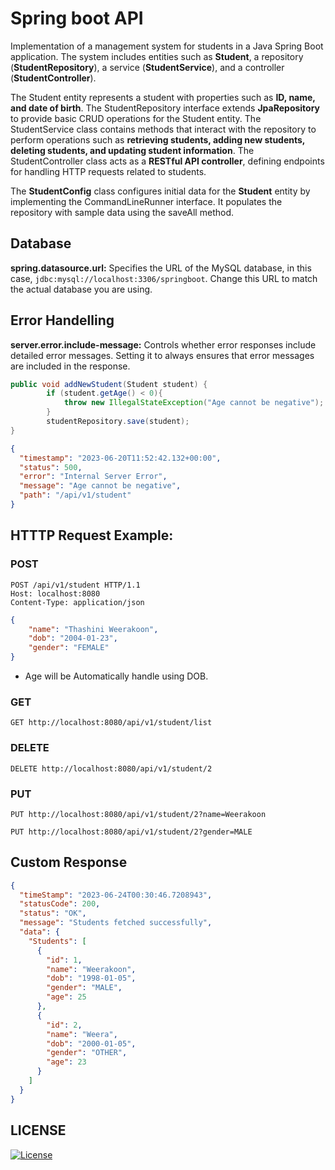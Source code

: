 # Spring boot API

Implementation of a management system for students in a Java Spring Boot application. The system includes entities such as **Student**, a repository (**StudentRepository**), a service (**StudentService**), and a controller (**StudentController**).


The Student entity represents a student with properties such as **ID, name, and date of birth**. The StudentRepository interface extends **JpaRepository** to provide basic CRUD operations for the Student entity. The StudentService class contains methods that interact with the repository to perform operations such as **retrieving students, adding new students, deleting students, and updating student information**. The StudentController class acts as a **RESTful API controller**, defining endpoints for handling HTTP requests related to students.


The **StudentConfig** class configures initial data for the **Student** entity by implementing the CommandLineRunner interface. It populates the repository with sample data using the saveAll method.

## Database

**spring.datasource.url:** Specifies the URL of the MySQL database, in this case, `jdbc:mysql://localhost:3306/springboot`. Change this URL to match the actual database you are using.

## Error Handelling

**server.error.include-message:** Controls whether error responses include detailed error messages. Setting it to always ensures that error messages are included in the response.

```Java
public void addNewStudent(Student student) {
        if (student.getAge() < 0){
            throw new IllegalStateException("Age cannot be negative");
        }
        studentRepository.save(student);
}
```

```JSON
{
  "timestamp": "2023-06-20T11:52:42.132+00:00",
  "status": 500,
  "error": "Internal Server Error",
  "message": "Age cannot be negative",
  "path": "/api/v1/student"
}
```


## HTTTP Request Example:

### POST

```
POST /api/v1/student HTTP/1.1
Host: localhost:8080
Content-Type: application/json
```

```JSON
{
    "name": "Thashini Weerakoon",
    "dob": "2004-01-23",
    "gender": "FEMALE"
}
```

- Age will be Automatically handle using DOB.

### GET

```
GET http://localhost:8080/api/v1/student/list
```

### DELETE

```
DELETE http://localhost:8080/api/v1/student/2
```

### PUT

```
PUT http://localhost:8080/api/v1/student/2?name=Weerakoon
```
```
PUT http://localhost:8080/api/v1/student/2?gender=MALE
```

## Custom Response

```JSON
{
  "timeStamp": "2023-06-24T00:30:46.7208943",
  "statusCode": 200,
  "status": "OK",
  "message": "Students fetched successfully",
  "data": {
    "Students": [
      {
        "id": 1,
        "name": "Weerakoon",
        "dob": "1998-01-05",
        "gender": "MALE",
        "age": 25
      },
      {
        "id": 2,
        "name": "Weera",
        "dob": "2000-01-05",
        "gender": "OTHER",
        "age": 23
      }
    ]
  }
}
```

## LICENSE

[![License](https://img.shields.io/badge/License-Apache_2.0-blue.svg)](https://opensource.org/licenses/Apache-2.0)


